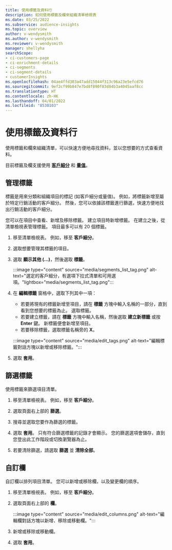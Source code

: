 ```yaml
---
title: 使用標籤及資料行
description: 如何使用標籤及欄來組織清單檢視表
ms.date: 03/25/2022
ms.subservice: audience-insights
ms.topic: overview
author: v-wendysmith
ms.author: v-wendysmith
ms.reviewer: v-wendysmith
manager: shellyha
searchScope:
- ci-customers-page
- ci-enrichment-details
- ci-segments
- ci-segment-details
- customerInsights
ms.openlocfilehash: 04ae4ffd303a47add15044f313c96a23e5efcd76
ms.sourcegitcommit: 9ef2cf99b847e7bd8f890f83d84b3a4045aaf8cc
ms.translationtype: HT
ms.contentlocale: zh-HK
ms.lasthandoff: 04/01/2022
ms.locfileid: "8530103"
---
```

# <a name="work-with-tags-and-columns"></a>使用標籤及資料行

使用標籤和欄來組織清單，可以快速方便地尋找資料，並以您想要的方式查看資料。

目前標籤及欄支援使用 **[客戶細分](segments.md)** 和 **[量值](measures.md)**。

## <a name="manage-tags"></a>管理標籤

標籤是用來分類和組織項目的標記 (如客戶細分或量值)。 例如，將標籤新增至屬於特定行銷活動的客戶細分。 然後，您可以依據該標籤進行篩選，快速方便地找出行銷活動的客戶細分。

您可以在項目中查看、新增及移除標籤。 建立項目時新增標籤。 在建立之後，從清單檢視表管理標籤。 項目最多可以有 20 個標籤。

1. 移至清單檢視表。 例如，移至 **客戶細分**。

1. 選取想要管理其標籤的項目。

1. 選取 **顯示其他 (...)**，然後選取 **標籤**。

   :::image type="content" source="media/segments_list_tag.png" alt-text="選定的客戶細分，有選項下拉式清單和可用選項。"lightbox="media/segments_list_tag.png":::

1. 在 **編輯標籤** 窗格中，選取下列其中一項：

   - 若要將現有的標籤新增至項目，請在 **標籤** 方塊中輸入名稱的一部分，直到看到您想要的標籤為止。 選取標籤。
   - 若要建立標籤，請在 **標籤** 方塊中輸入名稱，然後選取 **建立新標籤** 或按 **Enter** 鍵。 新標籤便會新增至項目。
   - 若要移除標籤，選取標籤名稱旁的 **X**。

   :::image type="content" source="media/edit_tags.png" alt-text="編輯標籤對話方塊以新增或移除標籤。":::

1. 選取 **套用**。

## <a name="filter-on-tags"></a>篩選標籤

使用標籤來篩選項目清單。

1. 移至清單檢視表。 例如，移至 **客戶細分**。

1. 選取頁面右上部的 **篩選**。

1. 搜尋並選取您要作為篩選的標籤。

1. 選取 **套用**。 只有符合篩選標籤的記錄才會顯示。 您的篩選選項會儲存，直到您登出此工作階段或切換瀏覽器為止。

1. 若要清除篩選，請選取 **篩選** 並 **清除全部**。

## <a name="customize-columns"></a>自訂欄

自訂欄以排列項目清單。 您可以新增或移除欄，以及變更欄的順序。

1. 移至清單檢視表。 例如，移至 **客戶細分**。

1. 選取頁面右上部的 **欄**。

   :::image type="content" source="media/edit_columns.png" alt-text="編輯欄對話方塊以新增、移除或移動欄。":::

1. 新增或移除或移動欄。

1. 選取 **套用**。
